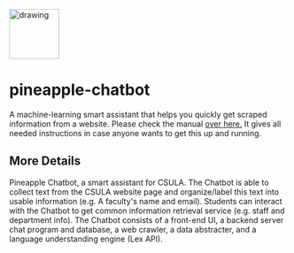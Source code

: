 <img src="https://i.imgur.com/j05dkHc.png" alt="drawing" width="90"/>

# pineapple-chatbot
A machine-learning smart assistant that helps you quickly get scraped information from a website.
Please check the manual [over here.](https://github.com/juan-aquino/pineapple-chatbot-manual) It gives all needed instructions in case anyone wants to get this up and running.

## More Details
Pineapple Chatbot, a smart assistant for CSULA. The Chatbot is able to collect text from the CSULA website page and organize/label this text into usable information (e.g. A faculty's name and email). Students can interact with the Chatbot to get common information retrieval service (e.g. staff and department info). The Chatbot consists of a front-end UI, a backend server chat program and database, a web crawler, a data abstracter, and a language understanding engine (Lex API).


